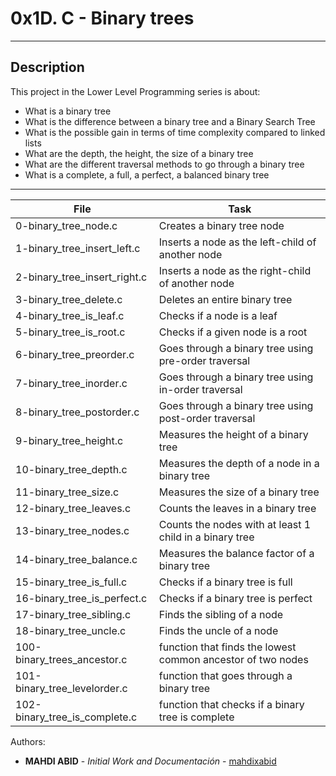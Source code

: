 # 0x1D. C - Binary trees
---

## Description
This project in the Lower Level Programming series is about:
* What is a binary tree
* What is the difference between a binary tree and a Binary Search Tree
* What is the possible gain in terms of time complexity compared to linked lists
* What are the depth, the height, the size of a binary tree
* What are the different traversal methods to go through a binary tree
* What is a complete, a full, a perfect, a balanced binary tree

---
File|Task
---|---
0-binary_tree_node.c | Creates a binary tree node
1-binary_tree_insert_left.c | Inserts a node as the left-child of another node
2-binary_tree_insert_right.c | Inserts a node as the right-child of another node
3-binary_tree_delete.c | Deletes an entire binary tree
4-binary_tree_is_leaf.c | Checks if a node is a leaf
5-binary_tree_is_root.c | Checks if a given node is a root
6-binary_tree_preorder.c | Goes through a binary tree using pre-order traversal
7-binary_tree_inorder.c | Goes through a binary tree using in-order traversal
8-binary_tree_postorder.c | Goes through a binary tree using post-order traversal
9-binary_tree_height.c | Measures the height of a binary tree
10-binary_tree_depth.c | Measures the depth of a node in a binary tree
11-binary_tree_size.c | Measures the size of a binary tree
12-binary_tree_leaves.c | Counts the leaves in a binary tree
13-binary_tree_nodes.c | Counts the nodes with at least 1 child in a binary tree
14-binary_tree_balance.c | Measures the balance factor of a binary tree
15-binary_tree_is_full.c | Checks if a binary tree is full
16-binary_tree_is_perfect.c | Checks if a binary tree is perfect
17-binary_tree_sibling.c | Finds the sibling of a node
18-binary_tree_uncle.c | Finds the uncle of a node
100-binary_trees_ancestor.c | function that finds the lowest common ancestor of two nodes
101-binary_tree_levelorder.c | function that goes through a binary tree
102-binary_tree_is_complete.c | function that checks if a binary tree is complete

Authors:
* **MAHDI ABID** - *Initial Work and Documentación* - [mahdixabid](https://github.com/espinosakev24)
